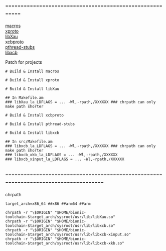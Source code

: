 ## --------------------------------------------------------

[macros](https://gitlab.freedesktop.org/xorg/util/macros)  
[xproto](https://gitlab.freedesktop.org/xorg/proto/xproto)  
[libXau](https://gitlab.freedesktop.org/xorg/lib/libXau)  
[xcbproto](https://gitlab.freedesktop.org/xorg/proto/xcbproto)  
[pthread-stubs](https://gitlab.freedesktop.org/xorg/lib/pthread-stubs)  
[libxcb](https://gitlab.freedesktop.org/xorg/lib/libxcb)  
  
Patch for projects 
```
# Build & Install macros

# Build & Install xproto

# Build & Install libXau

## In Makefile.am
### libXau_la_LDFLAGS = ... -Wl,-rpath,/XXXXXX ### chrpath can only make path shorter

# Build & Install xcbproto

# Build & Install pthread-stubs

# Build & Install libxcb

## In src/Makefile.am
### libxcb_la_LDFLAGS = ... -Wl,-rpath,/XXXXXX ### chrpath can only make path shorter
### libxcb_xkb_la_LDFLAGS = ... -Wl,-rpath,/XXXXXX
### libxcb_xinput_la_LDFLAGS = ... -Wl,-rpath,/XXXXXX
```  

## -----------------------------------------------------------------------------------

chrpath  
```
target_arch=x86_64 ##x86 ##arm64 ##arm

chrpath -r "\$ORIGIN" "$HOME/bionic-toolchain-$target_arch/sysroot/usr/lib/libXau.so"
chrpath -r "\$ORIGIN" "$HOME/bionic-toolchain-$target_arch/sysroot/usr/lib/libxcb.so"
chrpath -r "\$ORIGIN" "$HOME/bionic-toolchain-$target_arch/sysroot/usr/lib/libxcb-xinput.so"
chrpath -r "\$ORIGIN" "$HOME/bionic-toolchain-$target_arch/sysroot/usr/lib/libxcb-xkb.so"
```